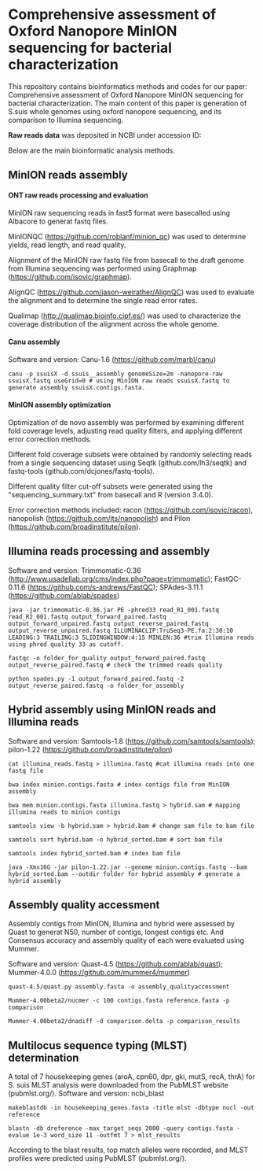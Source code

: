 # Comprehensive assessment of Oxford Nanopore MinION sequencing for bacterial characterization
This repository contains bioinformatics methods and codes for our paper: Comprehensive assessment of Oxford Nanopore MinION sequencing for bacterial characterization. The main content of this paper is generation of S.suis whole genomes using oxford nanopore sequencing, and its comparison to Illumina sequencing.
 
**Raw reads data** was deposited in NCBI under accession ID:

Below are the main bioinformatic analysis methods.

## MinION reads assembly


#### ONT raw reads processing and evaluation

MinION raw sequencing reads in fast5 format were basecalled using Albacore to generat fastq files. 

MinIONQC (https://github.com/roblanf/minion_qc) was used to determine yields, read length, and read quality.

Alignment of the MinION raw fastq file from basecall to the draft genome from Illumina sequencing was performed using Graphmap (https://github.com/isovic/graphmap).

AlignQC (https://github.com/jason-weirather/AlignQC) was used to evaluate the alignment and to determine the single read error rates.

Qualimap (http://qualimap.bioinfo.cipf.es/) was used to characterize the coverage distribution of the alignment across the whole genome.

#### Canu assembly

Software and version: Canu-1.6 (https://github.com/marbl/canu)

```
canu -p ssuisX -d ssuis__assembly genomeSize=2m -nanopore-raw ssuisX.fastq useGrid=0 # using MinION raw reads ssuisX.fastq to generate assembly ssuisX.contigs.fasta.
```
#### MinION assembly optimization

Optimization of de novo assembly was performed by examining different fold coverage levels, adjusting read quality filters, and applying different error correction methods. 

Different fold coverage subsets were obtained by randomly selecting reads from a single sequencing dataset using Seqtk (github.com/lh3/seqtk) and fastq-tools (github.com/dcjones/fastq-tools). 

Different quality filter cut-off subsets were generated using the "sequencing_summary.txt" from basecall and R (version 3.4.0).

Error correction methods included: racon (https://github.com/isovic/racon), nanopolish (https://github.com/jts/nanopolish) and Pilon (https://github.com/broadinstitute/pilon).


## Illumina reads processing and assembly

Software and version: Trimmomatic-0.36 (http://www.usadellab.org/cms/index.php?page=trimmomatic);  FastQC-0.11.6 (https://github.com/s-andrews/FastQC); SPAdes-3.11.1 (https://github.com/ablab/spades)

```
java -jar trimmomatic-0.36.jar PE -phred33 read_R1_001.fastq read_R2_001.fastq output_forward_paired.fastq output_forward_unpaired.fastq output_reverse_paired.fastq output_reverse_unpaired.fastq ILLUMINACLIP:TruSeq3-PE.fa:2:30:10 LEADING:3 TRAILING:3 SLIDINGWINDOW:4:15 MINLEN:36 #trim Illumina reads using phred quality 33 as cutoff.

fastqc -o folder_for_quality output_forward_paired.fastq output_reverse_paired.fastq # check the trimmed reads quality

python spades.py -1 output_forward_paired.fastq -2 output_reverse_paired.fastq -o folder_for_assembly
```

## Hybrid assembly using MinION reads and Illumina reads

Software and version: Samtools-1.8 (https://github.com/samtools/samtools); pilon-1.22 (https://github.com/broadinstitute/pilon)

```
cat illumina_reads.fastq > illumina.fastq #cat illumina reads into one fastq file

bwa index minion.contigs.fasta # index contigs file from MinION assembly

bwa mem minion.contigs.fasta illumina.fastq > hybrid.sam # mapping illumina reads to minion contigs

samtools view -b hybrid.sam > hybrid.bam # change sam file to bam file

samtools sort hybrid.bam -o hybrid_sorted.bam # sort bam file

samtools index hybrid_sorted.bam # index bam file

java -Xmx16G -jar pilon-1.22.jar --genome minion.contigs.fastq --bam hybrid_sorted.bam --outdir folder for hybrid assembly # generate a hybrid assembly
```

## Assembly quality accessment

Assembly contigs from MinION, Illumina and hybrid were assessed by Quast to generat N50, number of contigs, longest contigs etc. And Consensus accuracy and assembly quality of each were evaluated using Mummer. 

Software and version: Quast-4.5 (https://github.com/ablab/quast); Mummer-4.0.0 (https://github.com/mummer4/mummer)
```
quast-4.5/quast.py assembly.fasta -o assembly_qualityaccessment 

Mummer-4.00beta2/nucmer -c 100 contigs.fasta reference.fasta -p comparison

Mummer-4.00beta2/dnadiff -d comparison.delta -p comparison_results 
```
## Multilocus sequence typing (MLST) determination

A total of 7 housekeeping genes (aroA, cpn60, dpr, gki, mutS, recA, thrA) for S. suis MLST analysis were downloaded from the PubMLST website (pubmlst.org/). 
Software and version: ncbi_blast
```
makeblastdb -in housekeeping_genes.fasta -title mlst -dbtype nucl -out reference

blastn -db dreference -max_target_seqs 2000 -query contigs.fasta -evalue 1e-3 word_size 11 -outfmt 7 > mlst_results
```
According to the blast results, top match alleles were recorded, and MLST profiles were predicted using PubMLST (pubmlst.org/).
